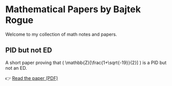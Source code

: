 # Mathematical Papers by Bajtek Rogue

Welcome to my collection of math notes and papers.

## PID but not ED
A short paper proving that \( \mathbb{Z}[\frac{1+\sqrt{-19}}{2}] \) is a PID but not an ED.

👉 [Read the paper (PDF)](PID_not_ED.pdf)
